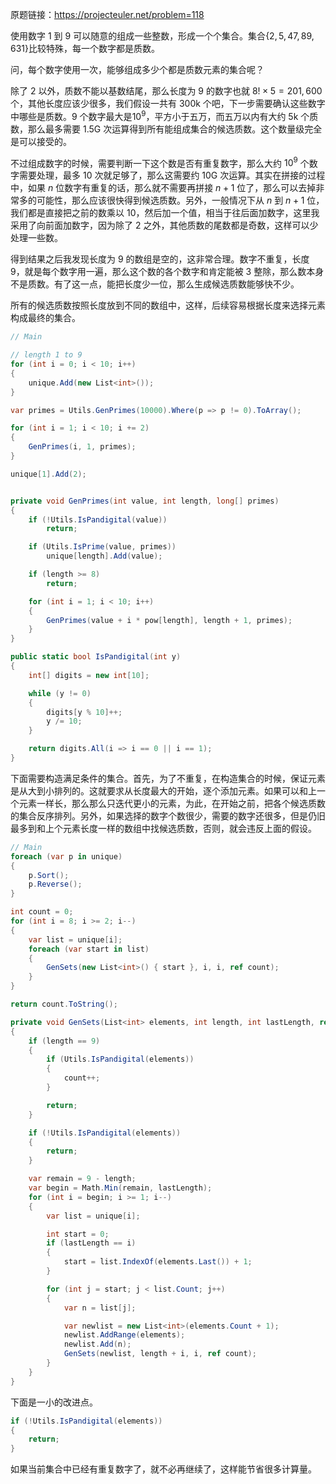原题链接：https://projecteuler.net/problem=118

使用数字 1 到 9 可以随意的组成一些整数，形成一个个集合。集合$\{2,5,47,89,631\}$比较特殊，每一个数字都是质数。

问，每个数字使用一次，能够组成多少个都是质数元素的集合呢？

除了 2 以外，质数不能以基数结尾，那么长度为 9 的数字也就 $8!\times 5=201,600$ 个，其他长度应该少很多，我们假设一共有 300k 个吧，下一步需要确认这些数字中哪些是质数。9 个数字最大是$10^9$，平方小于五万，而五万以内有大约 5k 个质数，那么最多需要 1.5G 次运算得到所有能组成集合的候选质数。这个数量级完全是可以接受的。

不过组成数字的时候，需要判断一下这个数是否有重复数字，那么大约 $10^9$ 个数字需要处理，最多 10 次就足够了，那么这需要约 10G 次运算。其实在拼接的过程中，如果 $n$ 位数字有重复的话，那么就不需要再拼接 $n+1$ 位了，那么可以去掉非常多的可能性，那么应该很快得到候选质数。另外，一般情况下从 $n$ 到 $n+1$ 位，我们都是直接把之前的数乘以 10，然后加一个值，相当于往后面加数字，这里我采用了向前面加数字，因为除了 2 之外，其他质数的尾数都是奇数，这样可以少处理一些数。

得到结果之后我发现长度为 9 的数组是空的，这非常合理。数字不重复，长度 9，就是每个数字用一遍，那么这个数的各个数字和肯定能被 3 整除，那么数本身不是质数。有了这一点，能把长度少一位，那么生成候选质数能够快不少。

所有的候选质数按照长度放到不同的数组中，这样，后续容易根据长度来选择元素构成最终的集合。
```csharp
// Main

// length 1 to 9
for (int i = 0; i < 10; i++)
{
    unique.Add(new List<int>());
}

var primes = Utils.GenPrimes(10000).Where(p => p != 0).ToArray();

for (int i = 1; i < 10; i += 2)
{
    GenPrimes(i, 1, primes);
}

unique[1].Add(2);


private void GenPrimes(int value, int length, long[] primes)
{
    if (!Utils.IsPandigital(value))
        return;

    if (Utils.IsPrime(value, primes))
        unique[length].Add(value);

    if (length >= 8)
        return;

    for (int i = 1; i < 10; i++)
    {
        GenPrimes(value + i * pow[length], length + 1, primes);
    }
}

public static bool IsPandigital(int y)
{
    int[] digits = new int[10];

    while (y != 0)
    {
        digits[y % 10]++;
        y /= 10;
    }

    return digits.All(i => i == 0 || i == 1);
}
```
下面需要构造满足条件的集合。首先，为了不重复，在构造集合的时候，保证元素是从大到小排列的。这就要求从长度最大的开始，逐个添加元素。如果可以和上一个元素一样长，那么那么只迭代更小的元素，为此，在开始之前，把各个候选质数的集合反序排列。另外，如果选择的数字个数很少，需要的数字还很多，但是仍旧最多到和上个元素长度一样的数组中找候选质数，否则，就会违反上面的假设。
```csharp
// Main
foreach (var p in unique)
{
    p.Sort();
    p.Reverse();
}

int count = 0;
for (int i = 8; i >= 2; i--)
{
    var list = unique[i];
    foreach (var start in list)
    {
        GenSets(new List<int>() { start }, i, i, ref count);
    }
}

return count.ToString();

private void GenSets(List<int> elements, int length, int lastLength, ref int count)
{
    if (length == 9)
    {
        if (Utils.IsPandigital(elements))
        {
            count++;
        }

        return;
    }

    if (!Utils.IsPandigital(elements))
    {
        return;
    }

    var remain = 9 - length;
    var begin = Math.Min(remain, lastLength);
    for (int i = begin; i >= 1; i--)
    {
        var list = unique[i];

        int start = 0;
        if (lastLength == i)
        {
            start = list.IndexOf(elements.Last()) + 1;
        }

        for (int j = start; j < list.Count; j++)
        {
            var n = list[j];

            var newlist = new List<int>(elements.Count + 1);
            newlist.AddRange(elements);
            newlist.Add(n);
            GenSets(newlist, length + i, i, ref count);
        }
    }
}
```
下面是一小的改进点。
```csharp
if (!Utils.IsPandigital(elements))
{
    return;
}
```
如果当前集合中已经有重复数字了，就不必再继续了，这样能节省很多计算量。
